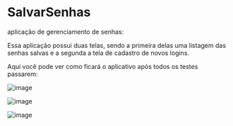 # SalvarSenhas

aplicação de gerenciamento de senhas:

Essa aplicação possui duas telas, sendo a primeira delas uma listagem das senhas salvas e a segunda a tela de cadastro de novos logins.

Aqui você pode ver como ficará o aplicativo após todos os testes passarem:

![image](https://user-images.githubusercontent.com/52180672/173418480-691a5b0a-8294-44eb-9a08-16982e6784f7.png)

![image](https://user-images.githubusercontent.com/52180672/173424057-3db885e8-4cbb-40fe-a2b4-3d253df86f63.png)

![image](https://user-images.githubusercontent.com/52180672/173424109-d41ba432-ad60-4c6e-ac97-dd022f81cf59.png)


